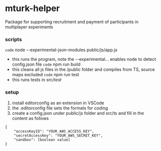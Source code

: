 # mturk-helper
Package for supporting recruitment and payment of participants in multiplayer experiments

### scripts
`code` node --experimental-json-modules public/js/app.js
* this runs the program, note the --experimental... enables node to detect config.json file
`code` npm run build
* this cleans all js files in the /public folder and compiles from TS, source maps excluded
`code` npm run test
* this runs tests in src/_test_

### setup
1. install editorconfig as an extension in VSCode
2. the .editorconfig file sets the formats for coding
3. create a config.json under public/js folder and src/ts and fill in the content as follows
```
{
    "accessKeyID": "YOUR_AWS_ACCESS_KEY",
    "secretAccessKey": "YOUR_AWS_SECRET_KEY",
    "sandbox": [boolean value]
}
```
